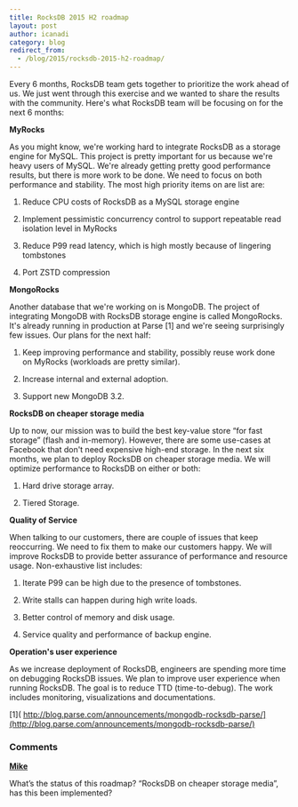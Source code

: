 ```yaml
---
title: RocksDB 2015 H2 roadmap
layout: post
author: icanadi
category: blog
redirect_from:
  - /blog/2015/rocksdb-2015-h2-roadmap/
---
```


Every 6 months, RocksDB team gets together to prioritize the work ahead of us. We just went through this exercise and we wanted to share the results with the community. Here's what RocksDB team will be focusing on for the next 6 months:

**MyRocks**

As you might know, we're working hard to integrate RocksDB as a storage engine for MySQL. This project is pretty important for us because we're heavy users of MySQL. We're already getting pretty good performance results, but there is more work to be done. We need to focus on both performance and stability. The most high priority items on are list are:




  1. Reduce CPU costs of RocksDB as a MySQL storage engine


  2. Implement pessimistic concurrency control to support repeatable read isolation level in MyRocks


  3. Reduce P99 read latency, which is high mostly because of lingering tombstones


  4. Port ZSTD compression


**MongoRocks**

Another database that we're working on is MongoDB. The project of integrating MongoDB with RocksDB storage engine is called MongoRocks. It's already running in production at Parse [1] and we're seeing surprisingly few issues. Our plans for the next half:




  1. Keep improving performance and stability, possibly reuse work done on MyRocks (workloads are pretty similar).


  2. Increase internal and external adoption.


  3. Support new MongoDB 3.2.


**RocksDB on cheaper storage media**

Up to now, our mission was to build the best key-value store “for fast storage” (flash and in-memory). However, there are some use-cases at Facebook that don't need expensive high-end storage. In the next six months, we plan to deploy RocksDB on cheaper storage media. We will optimize performance to RocksDB on either or both:




  1. Hard drive storage array.


  2. Tiered Storage.


**Quality of Service**

When talking to our customers, there are couple of issues that keep reoccurring. We need to fix them to make our customers happy. We will improve RocksDB to provide better assurance of performance and resource usage. Non-exhaustive list includes:




  1. Iterate P99 can be high due to the presence of tombstones.


  2. Write stalls can happen during high write loads.


  3. Better control of memory and disk usage.


  4. Service quality and performance of backup engine.


**Operation's user experience**

As we increase deployment of RocksDB, engineers are spending more time on debugging RocksDB issues. We plan to improve user experience when running RocksDB. The goal is to reduce TTD (time-to-debug). The work includes monitoring, visualizations and documentations.

[1]( http://blog.parse.com/announcements/mongodb-rocksdb-parse/](http://blog.parse.com/announcements/mongodb-rocksdb-parse/)


### Comments

**[Mike](allspace2012@outlook.com)**

What’s the status of this roadmap? “RocksDB on cheaper storage media”, has this been implemented?
